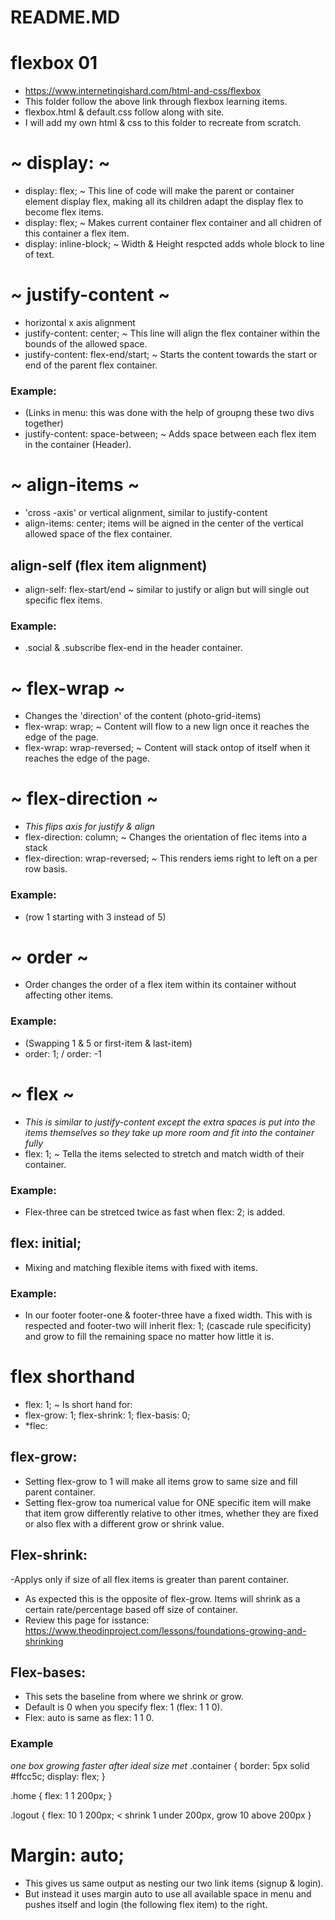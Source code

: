 # README.MD

# flexbox 01
 - https://www.internetingishard.com/html-and-css/flexbox
 - This folder follow the above link through flexbox learning items.
 - flexbox.html & default.css follow along with site.
 - I will add my own html & css to this folder to recreate from scratch.
 

# ~ display: ~

- display: flex; ~ This line of code will make the parent or 
container element display flex, making all its children
adapt the display flex to become flex items.
- display: flex; ~ Makes current container flex container and all chidren of this container a flex item.
- display: inline-block; ~ Width & Height respcted adds whole block to line of text.

# ~ justify-content ~
- horizontal x axis alignment 
- justify-content: center; ~ This line will align the flex container within the bounds of the allowed space.
- justify-content: flex-end/start; ~ Starts the content towards the start or end of the parent flex container.
### Example:
- (Links in menu: this was done with the help of groupng these two divs together)
- justify-content: space-between; ~ Adds space between each flex item in the container (Header).

# ~ align-items ~
- 'cross -axis' or vertical alignment, similar to justify-content
- align-items: center; items will be aigned in the center of the vertical allowed space of the flex container.
## align-self (flex item alignment)
- align-self: flex-start/end ~ similar to justify or align but will single out specific flex items.
### Example:
- .social & .subscribe flex-end in the header container.

# ~ flex-wrap ~
- Changes the 'direction' of the content (photo-grid-items)
- flex-wrap: wrap; ~ Content will flow to a new lign once it reaches the edge of the page.
- flex-wrap: wrap-reversed; ~ Content will stack ontop of itself when it reaches the edge of the page.

# ~ flex-direction ~
- *This flips axis for justify & align*
- flex-direction: column; ~ Changes the orientation of flec items into a stack 
- flex-direction: wrap-reversed; ~ This renders iems right to left on a per row basis.
### Example:
- (row 1 starting with 3 instead of 5)

# ~ order ~
- Order changes the order of a flex item within its container without affecting other items.
### Example:
- (Swapping 1 & 5 or first-item & last-item)
- order: 1; / order: -1

# ~ flex ~
- *This is similar to justify-content except the extra spaces is put into the items themselves so they take up more room and fit into the container fully*
- flex: 1; ~ Tella the items selected to stretch and match width of their container. 
### Example:
- Flex-three can be stretced twice as fast when flex: 2; is added.
## flex: initial;
- Mixing and matching flexible items with fixed with items.
### Example:
- In our footer footer-one & footer-three have a fixed width. This with is respected and footer-two will inherit flex: 1; (cascade rule specificity) and grow to fill the remaining space no matter how little it is.
# flex shorthand
- flex: 1; ~ Is short hand for:
- flex-grow: 1; flex-shrink: 1; flex-basis: 0;
- *flec: <max> <min> <ideal size>
## flex-grow:
- Setting flex-grow to 1 will make all items grow to same size and fill parent container.
- Setting flex-grow toa numerical value for ONE specific item will make that item grow differently relative to other itmes, whether they are fixed or also flex with a different grow or shrink value.
## Flex-shrink:
-Applys only if size of all flex items is greater than parent container.
- As expected this is the opposite of flex-grow. Items will shrink as a certain rate/percentage based off size of container.
- Review this page for isstance: https://www.theodinproject.com/lessons/foundations-growing-and-shrinking
## Flex-bases:
- This sets the baseline from where we shrink or grow.
- Default is 0 when you specify flex: 1 (flex: 1 1 0).
- Flex: auto is same as flex: 1 1 0.
 
 ### Example
 *one box growing faster after ideal size met*
 .container {
  border: 5px solid #ffcc5c;
  display: flex;
}

.home {
  flex: 1 1 200px;
}

.logout {
  flex: 10 1 200px; < shrink 1 under 200px, grow 10 above 200px
}

# Margin: auto;
- This gives us same output as nesting our two link items (signup & login).
- But instead it uses margin auto to use all available space in menu and pushes itself and login (the following flex item) to the right.
